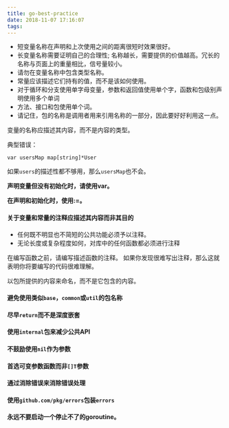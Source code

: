 ```yaml
---
title: go-best-practice
date: 2018-11-07 17:16:07
tags:
---
```


- 短变量名称在声明和上次使用之间的距离很短时效果很好。
- 长变量名称需要证明自己的合理性; 名称越长，需要提供的价值越高。冗长的名称与页面上的重量相比，信号量较小。
- 请勿在变量名称中包含类型名称。
- 常量应该描述它们持有的值，而不是该如何使用。
- 对于循环和分支使用单字母变量，参数和返回值使用单个字，函数和包级别声明使用多个单词
- 方法、接口和包使用单个词。
- 请记住，包的名称是调用者用来引用名称的一部分，因此要好好利用这一点。

变量的名称应描述其内容，而不是内容的类型。

典型错误：

```
var usersMap map[string]*User
```

如果`users`的描述性都不够用，那么`usersMap`也不会。



**声明变量但没有初始化时，请使用var。**

**在声明和初始化时，使用:=。** 

#### 关于变量和常量的注释应描述其内容而非其目的



- 任何既不明显也不简短的公共功能必须予以注释。
- 无论长度或复杂程度如何，对库中的任何函数都必须进行注释



在编写函数之前，请编写描述函数的注释。 如果你发现很难写出注释，那么这就表明你将要编写的代码很难理解。



 以包所提供的内容来命名，而不是它包含的内容。



####  避免使用类似`base`，`common`或`util`的包名称



#### 尽早`return`而不是深度嵌套



#### 使用`internal`包来减少公共API



####  不鼓励使用`nil`作为参数



#### 首选可变参数函数而非`[]T`参数



#### 通过消除错误来消除错误处理



#### 使用`github.com/pkg/errors`包装`errors`



#### 永远不要启动一个停止不了的goroutine。